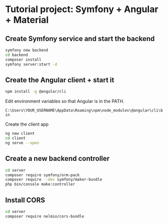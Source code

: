 # Tutorial project: Symfony + Angular + Material

## Create Symfony service and start the backend

~~~bash
symfony new backend
cd backend
composer install
symfony server:start -d
~~~

## Create the Angular client + start it

~~~bash
npm install -g @angular/cli
~~~

Edit environment variables so that Angular is in the PATH.

`C:\Users\YOUR_USERNAME\AppData\Roaming\npm\node_modules\@angular\cli\bin`

Create the client app

~~~bash
ng new client
cd client
ng serve --open
~~~

## Create a new backend controller

~~~bash
cd server
composer require symfony/orm-pack
composer require --dev symfony/maker-bundle
php bin/console make:controller
~~~

## Install CORS

~~~bash
cd server
composer require nelmio/cors-bundle
~~~
